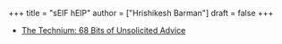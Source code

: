 +++
title = "sElF hElP"
author = ["Hrishikesh Barman"]
draft = false
+++

-   [The Technium: 68 Bits of Unsolicited Advice](https://kk.org/thetechnium/68-bits-of-unsolicited-advice/)
